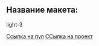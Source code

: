 ## Название макета:
light-3

[Ссылка на пул](https://github.com/Gnom204/movies-explorer-frontend/pull/15) 
[ССылка на проект](https://dipgnom.nomoreparties.sbs)
